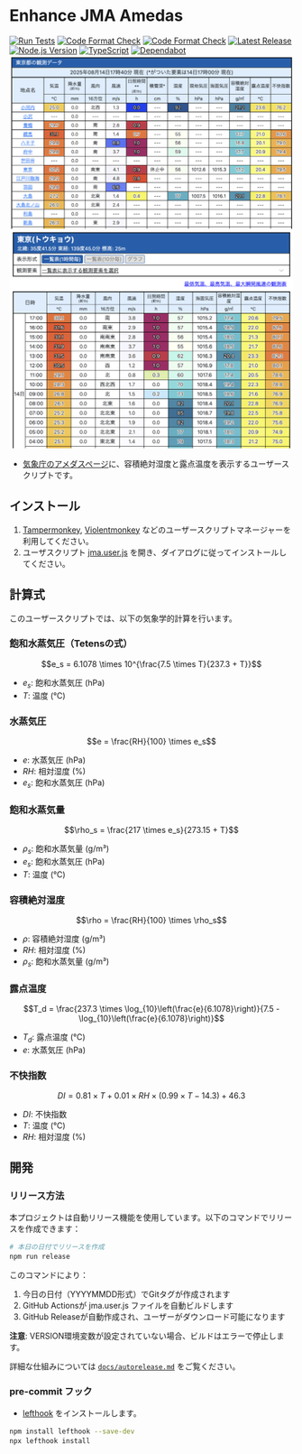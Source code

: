 # Enhance JMA Amedas

[![Run Tests](https://github.com/kasutera/enhance_jma_amedas/actions/workflows/run_tests.yml/badge.svg?branch=main)](https://github.com/kasutera/enhance_jma_amedas/actions/workflows/run_tests.yml)
[![Code Format Check](https://github.com/kasutera/enhance_jma_amedas/actions/workflows/code_format.yml/badge.svg?branch=main)](https://github.com/kasutera/enhance_jma_amedas/actions/workflows/code_format.yml)
[![Code Format Check](https://github.com/kasutera/enhance_jma_amedas/actions/workflows/code_format.yml/badge.svg)](https://github.com/kasutera/enhance_jma_amedas/actions/workflows/code_format.yml)
[![Latest Release](https://img.shields.io/github/v/release/kasutera/enhance_jma_amedas)](https://github.com/kasutera/enhance_jma_amedas/releases/latest)
[![Node.js Version](https://img.shields.io/badge/node-%3E%3D24.0.0-brightgreen)](https://nodejs.org/)
[![TypeScript](https://img.shields.io/badge/TypeScript-5.9.2-blue)](https://www.typescriptlang.org/)
[![Dependabot](https://img.shields.io/badge/Dependabot-enabled-brightgreen)](https://github.com/kasutera/enhance_jma_amedas/network/updates)
![Using screenshot](./docs/media/screenshot_01.png)
![Using screenshot 2](./docs/media/screenshot_02.png)

- [気象庁のアメダスページ](https://www.jma.go.jp/bosai/amedas/)に、容積絶対湿度と露点温度を表示するユーザースクリプトです。

## インストール

1. [Tampermonkey](https://www.tampermonkey.net/), [Violentmonkey](https://violentmonkey.github.io/) などのユーザースクリプトマネージャーを利用してください。
2. ユーザスクリプト [jma.user.js](https://github.com/kasutera/enhance_jma_amedas/releases/latest/download/jma.user.js) を開き、ダイアログに従ってインストールしてください。

## 計算式

このユーザースクリプトでは、以下の気象学的計算を行います。

### 飽和水蒸気圧（Tetensの式）

$$e_s = 6.1078 \times 10^{\frac{7.5 \times T}{237.3 + T}}$$

- $e_s$: 飽和水蒸気圧 (hPa)
- $T$: 温度 (℃)

### 水蒸気圧

$$e = \frac{RH}{100} \times e_s$$

- $e$: 水蒸気圧 (hPa)
- $RH$: 相対湿度 (%)
- $e_s$: 飽和水蒸気圧 (hPa)

### 飽和水蒸気量

$$\rho_s = \frac{217 \times e_s}{273.15 + T}$$

- $\rho_s$: 飽和水蒸気量 (g/m³)
- $e_s$: 飽和水蒸気圧 (hPa)
- $T$: 温度 (℃)

### 容積絶対湿度

$$\rho = \frac{RH}{100} \times \rho_s$$

- $\rho$: 容積絶対湿度 (g/m³)
- $RH$: 相対湿度 (%)
- $\rho_s$: 飽和水蒸気量 (g/m³)

### 露点温度

$$T_d = \frac{237.3 \times \log_{10}\left(\frac{e}{6.1078}\right)}{7.5 - \log_{10}\left(\frac{e}{6.1078}\right)}$$

- $T_d$: 露点温度 (℃)
- $e$: 水蒸気圧 (hPa)

### 不快指数

$$DI = 0.81 \times T + 0.01 \times RH \times (0.99 \times T - 14.3) + 46.3$$

- $DI$: 不快指数
- $T$: 温度 (℃)
- $RH$: 相対湿度 (%)

## 開発

### リリース方法

本プロジェクトは自動リリース機能を使用しています。以下のコマンドでリリースを作成できます：

```bash
# 本日の日付でリリースを作成
npm run release
```

このコマンドにより：

1. 今日の日付（YYYYMMDD形式）でGitタグが作成されます
2. GitHub Actionsが jma.user.js ファイルを自動ビルドします
3. GitHub Releaseが自動作成され、ユーザーがダウンロード可能になります

**注意**: VERSION環境変数が設定されていない場合、ビルドはエラーで停止します。

詳細な仕組みについては [`docs/autorelease.md`](docs/autorelease.md) をご覧ください。

### pre-commit フック

- [lefthook](https://github.com/evilmartians/lefthook) をインストールします。

```bash
npm install lefthook --save-dev
npx lefthook install
```
